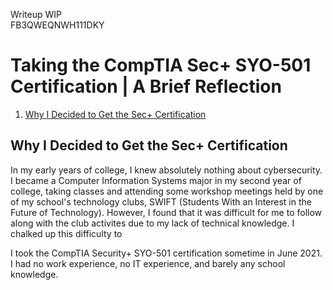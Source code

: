 Writeup WIP  
FB3QWEQNWH111DKY

# Taking the CompTIA Sec+ SYO-501 Certification | A Brief Reflection
1. [Why I Decided to Get the Sec+ Certification](#"Why-I-Decided-to-Get-the-Sec+-Certification")


## Why I Decided to Get the Sec+ Certification
In my early years of college, I knew absolutely nothing about cybersecurity. I became a Computer Information Systems major in my second year of college, taking classes and attending some workshop meetings held by one of my school's technology clubs, SWIFT (Students With an Interest in the Future of Technology). However, I found that it was difficult for me to follow along with the club activites due to my lack of technical knowledge. I chalked up this difficulty to

I took the CompTIA Security+ SYO-501 certification sometime in June 2021. I had no work experience, no IT experience, and barely any school knowledge. 
